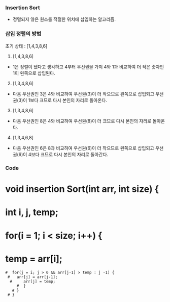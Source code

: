 ### Insertion Sort
- 정렬되지 않은 원소를 적절한 위치에 삽입하는 알고리즘.

### 삽입 정렬의 방법 
 초기 상태 : [1,4,3,8,6]
1. [1,4,3,8,6]
- 1은 정렬이 됐다고 생각하고 4부터 우선권을 가져 4와 1과 비교하여 더 작은 숫자인 1이 왼쪽으로 삽입된다.

2. [1,3,4,8,6]
- 다음 우선권인 3은 4와 비교하여 우선권(3)이 더 작으므로 왼쪽으로 삽입되고 우선권(3)이 1보다 크므로  다시 본인의 자리로 돌아온다.

3. [1,3,4,8,6]
- 다음 우선권인 8은 4와 비교하여 우선권(8)이 더 크므로 다시 본인의 자리로 돌아온다.

4. [1,3,4,6,8]
- 다음 우선권인 6은 8과 비교하여 우선권(6)이 더 작으므로 왼쪽으로 삽입되고 우선권(6)이 4보다 크므로 다시 본인의 자리로 돌아간다.

### Code
# void insertion Sort(int arr, int size) {
 #   int i, j, temp;
  #  for(i = 1; i < size; i++) {
   #   temp = arr[i];
    #  for(j = i; j > 0 && arr[j-1] > temp : j -1) {
     #   arr[j] = arr[j-1];
      #     arr[j] = temp;
         #  }
       # }
     # }
